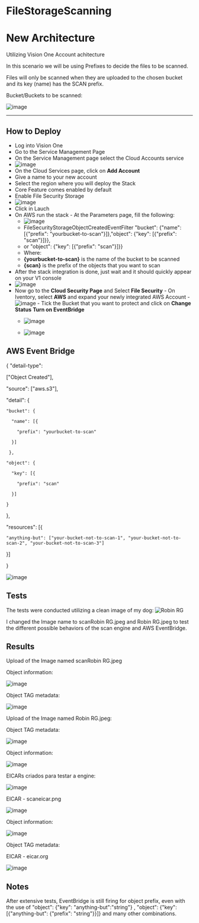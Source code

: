 # FileStorageScanning

# New Architecture

Utilizing Vision One Account achitecture

In this scenario we will be using Prefixes to decide the files to be scanned.

Files will only be scanned when they are uploaded to the chosen bucket and its key (name) has the SCAN prefix.

Bucket/Buckets to be scanned:

![image](https://github.com/VitorCora/FileStorageScanning/assets/59590152/a30e7286-9728-4d63-af0b-a04403a95c7b)


----

 ## How to Deploy

 - Log into Vision One
 - Go to the Service Management Page
 - On the Service Management page select the Cloud Accounts service
 - ![image](https://github.com/VitorCora/FileStorageScanning/assets/59590152/ac9e89c1-10b0-4d28-b7e7-f27cccb61b47)
  - On the Cloud Services page, click on **Add Account**
   - Give a name to your new account
   - Select the region where you will deploy the Stack
   - Core Feature comes enabled by default
   - Enable File Security Storage
   - ![image](https://github.com/VitorCora/FileStorageScanning/assets/59590152/b077c6d5-262b-4e8f-afe4-08fd30eb3ca5)
   - Click in Lauch
   - On AWS run the stack
    - At the Parameters page, fill the following:
     - ![image](https://github.com/VitorCora/FileStorageScanning/assets/59590152/42a335a7-f208-4107-ab28-26e0fd58e085)
     - FileSecurityStorageObjectCreatedEventFilter
        "bucket": {"name": [{"prefix": "yourbucket-to-scan"}]},"object": {"key": [{"prefix": "scan"}]}},  
      - or
        "object": {"key": [{"prefix": "scan"}]}}
      - Where:
       - **{yourbucket-to-scan}** is the name of the bucket to be scanned
       - **{scan}** is the prefix of the objects that you want to scan
   - After the stack integration is done, just wait and it should quickly appear on your V1 console
   - ![image](https://github.com/VitorCora/FileStorageScanning/assets/59590152/0a698e00-bfda-4732-a698-665b0bfdeefc)
   - Now go to the **Cloud Security Page** and Select **File Security**
    - On Iventory, select **AWS** and expand your newly integrated AWS Account
    - ![image](https://github.com/VitorCora/FileStorageScanning/assets/59590152/e86d7771-1c73-480a-b51b-03e52c0ea851)
    - Tick the Bucket that you want to protect and click on **Change Status** **Turn on EventBridge**
     - ![image](https://github.com/VitorCora/FileStorageScanning/assets/59590152/2470c30e-7be6-4a70-99aa-397459153307)

     - ![image](https://github.com/VitorCora/FileStorageScanning/assets/59590152/db2b0564-f22d-4580-861e-c3d2bbd83f92)



  ## AWS Event Bridge




{ "detail-type": 

  ["Object Created"], 
  
  "source": ["aws.s3"], 
  
  "detail": { 
  
    "bucket": { 
    
      "name": [{ 
      
        "prefix": "yourbucket-to-scan" 
        
      }] 
     
     },
    
    "object": { 
      
      "key": [{
        
        "prefix": "scan" 
      
      }] 
    
    } 
  }, 
  
  "resources": [{
    
    "anything-but": ["your-bucket-not-to-scan-1", "your-bucket-not-to-scan-2", "your-bucket-not-to-scan-3"] 
  
  }] 

}

![image](https://github.com/VitorCora/FileStorageScanning/assets/59590152/59bab939-a1ad-4dd8-8002-a93fe1884e81)


## Tests

The tests were conducted utilizing a clean image of my dog:
![Robin RG](https://github.com/VitorCora/FileStorageScanning/assets/59590152/9ebc9258-82e2-44a5-8dc7-543a6ff74826)

I changed the Image name to scanRobin RG.jpeg and Robin RG.jpeg to test the different possible behaviors of the scan engine and AWS EventBridge.
  
## Results

Upload of the Image named scanRobin RG.jpeg

Object information:

![image](https://github.com/VitorCora/FileStorageScanning/assets/59590152/d1d3794d-d941-4884-be2d-3eabef774a0b)

Object TAG metadata:

![image](https://github.com/VitorCora/FileStorageScanning/assets/59590152/760cd8ad-135e-4c39-bfc3-313a845ae0e1)

Upload of the Image named Robin RG.jpeg:

Object TAG metadata:

![image](https://github.com/VitorCora/FileStorageScanning/assets/59590152/497c8bca-b174-4de4-973e-b65e6a575fe5)

Object information:

![image](https://github.com/VitorCora/FileStorageScanning/assets/59590152/a1ff1303-7742-440f-b592-1f294e47ace4)

EICARs criados para testar a engine:

![image](https://github.com/VitorCora/FileStorageScanning/assets/59590152/81c977eb-24da-4176-9b37-0de75c32581f)

EICAR - scaneicar.png

![image](https://github.com/VitorCora/FileStorageScanning/assets/59590152/1c2b4d9a-16d7-4591-927d-505921b2f9b8)

Object information:

![image](https://github.com/VitorCora/FileStorageScanning/assets/59590152/1beb60eb-40eb-4a62-b00d-b7d19d82443c)

Object TAG metadata:




EICAR - eicar.org

![image](https://github.com/VitorCora/FileStorageScanning/assets/59590152/9ce30096-dad6-4b7a-81b1-4e7b78471fa5)



## Notes

After extensive tests, EventBridge is still firing for object prefix, even with the use of "object": {"key": "anything-but":"string"} , "object": {"key": [{"anything-but": {"prefix": "string"}}]} and many other combinations.






